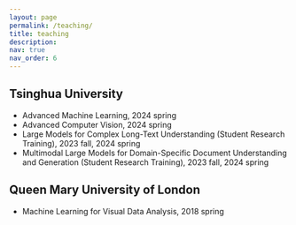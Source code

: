 ```yaml
---
layout: page
permalink: /teaching/
title: teaching
description: 
nav: true
nav_order: 6
---
```


## Tsinghua University
- Advanced Machine Learning, 2024 spring
- Advanced Computer Vision, 2024 spring
- Large Models for Complex Long-Text Understanding (Student Research Training), 2023 fall, 2024 spring
- Multimodal Large Models for Domain-Specific Document Understanding and Generation (Student Research Training), 2023 fall, 2024 spring

## Queen Mary University of London
- Machine Learning for Visual Data Analysis, 2018 spring
